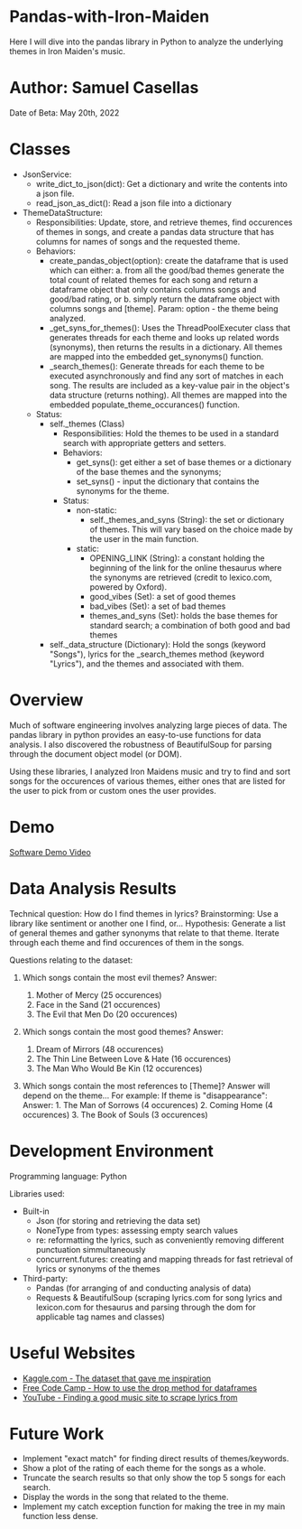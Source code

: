 # Pandas-with-Iron-Maiden
Here I will dive into the pandas library in Python to analyze the underlying themes in Iron Maiden's music.

# Author: Samuel Casellas
Date of Beta: May 20th, 2022

# Classes
- JsonService:
    - write_dict_to_json(dict): Get a dictionary and write the contents into a json file.
    - read_json_as_dict(): Read a json file into a dictionary
- ThemeDataStructure:
    - Responsibilities: Update, store, and retrieve themes, find occurences of themes in songs, and create a pandas data structure that has columns for names of songs and the requested theme.
    - Behaviors:
        - create_pandas_object(option): create the dataframe that is used which can either:
            a. from all the good/bad themes generate the total count of related themes for each song and return a dataframe object that only contains columns songs and good/bad rating, or
            b. simply return the dataframe object with columns songs and \[theme].
            Param: option - the theme being analyzed.
        - _get_syns_for_themes(): Uses the ThreadPoolExecuter class that generates threads for each theme and looks up related words (synonyms), then returns the results in a dictionary. All themes are mapped into the embedded get_synonyms() function.
        - _search_themes(): Generate threads for each theme to be executed asynchronously and find any sort of matches in each song. The results are included as a key-value pair in the object's data structure (returns nothing). All themes are mapped into the embedded populate_theme_occurances() function.
    - Status:
        - self._themes (Class)
            - Responsibilities: Hold the themes to be used in a standard search with appropriate getters and setters.
            - Behaviors: 
                - get_syns(): get either a set of base themes or a dictionary of the base themes and the synonyms; 
                - set_syns() - input the dictionary that contains the synonyms for the theme.
            - Status: 
                - non-static: 
                    - self._themes_and_syns (String): the set or dictionary of themes. This will vary based on the choice made by the user in the main function.
                - static:
                    - OPENING_LINK (String): a constant holding the beginning of the link for the online thesaurus where the synonyms are retrieved (credit to lexico.com, powered by Oxford).
                    - good_vibes (Set): a set of good themes
                    - bad_vibes (Set): a set of bad themes
                    - themes_and_syns (Set): holds the base themes for standard search; a combination of both good and bad themes
        - self._data_structure (Dictionary): Hold the songs (keyword "Songs"), lyrics for the _search_themes method (keyword "Lyrics"), and the themes and associated with them.

# Overview

Much of software engineering involves analyzing large pieces of data. 
The pandas library in python provides an easy-to-use functions for data analysis. 
I also discovered the robustness of BeautifulSoup for parsing through the document object model (or DOM).

Using these libraries, I analyzed Iron Maidens music and try to find and sort songs for the occurences of various themes, 
either ones that are listed for the user to pick from or custom ones the user provides. 


# Demo
[Software Demo Video](https://youtu.be/x8XrYl_xVKM)

# Data Analysis Results

Technical question: How do I find themes in lyrics?
Brainstorming: Use a library like sentiment or another one I find, or...
Hypothesis: Generate a list of general themes and gather synonyms that relate to that theme.
Iterate through each theme and find occurences of them in the songs.

Questions relating to the dataset:
1. Which songs contain the most evil themes?
    Answer:
    1. Mother of Mercy (25 occurences)
    2. Face in the Sand (21 occurences)
    3. The Evil that Men Do (20 occurences)

2. Which songs contain the most good themes?
    Answer:
    1. Dream of Mirrors (48 occurences)
    2. The Thin Line Between Love & Hate (16 occurences)
    3. The Man Who Would Be Kin (12 occurences)

3. Which songs contain the most references to \[Theme]?
    Answer will depend on the theme...
    For example: If theme is "disappearance":
        Answer:
        1. The Man of Sorrows (4 occurences)
        2. Coming Home (4 occurences)
        3. The Book of Souls (3 occurences)
    
# Development Environment

Programming language: Python

Libraries used:
- Built-in
    - Json (for storing and retrieving the data set)
    - NoneType from types: assessing empty search values
    - re: reformatting the lyrics, such as conveniently removing different punctuation simmultaneously
    - concurrent.futures: creating and mapping threads for fast retrieval of lyrics or synonyms of the themes
- Third-party:
    - Pandas (for arranging of and conducting analysis of data)
    - Requests & BeautifulSoup (scraping lyrics.com for song lyrics and lexicon.com for thesaurus and parsing through the dom for applicable tag names and classes)

# Useful Websites

* [Kaggle.com - The dataset that gave me inspiration](https://www.kaggle.com/code/gabrieldu69/ironmaiden-songs-analysis)
* [Free Code Camp - How to use the drop method for dataframes](https://www.freecodecamp.org/news/drop-list-of-rows-from-pandas-dataframe/)
* [YouTube - Finding a good music site to scrape lyrics from](https://www.youtube.com/watch?v=r8U4s_WAAg8)

# Future Work

* Implement "exact match" for finding direct results of themes/keywords.
* Show a plot of the rating of each theme for the songs as a whole.
* Truncate the search results so that only show the top 5 songs for each search.
* Display the words in the song that related to the theme.
* Implement my catch exception function for making the tree in my main function less dense.
